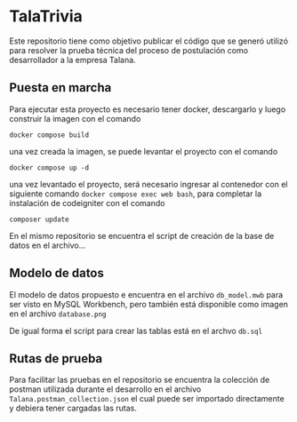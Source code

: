 # TalaTrivia

Este repositorio tiene como objetivo publicar el código que se generó utilizó para resolver la prueba técnica del proceso de postulación como desarrollador a la empresa Talana.

## Puesta en marcha
Para ejecutar esta proyecto es necesario tener docker, descargarlo y luego construir la imagen con el comando 

`docker compose build`

una vez creada la imagen, se puede levantar el proyecto con el comando

`docker compose up -d`

una vez levantado el proyecto, será necesario ingresar al contenedor con el siguiente comando `docker compose exec web bash`, para completar la instalación de codeigniter con el comando

`composer update`

En el mismo repositorio se encuentra el script de creación de la base de datos en el archivo...


## Modelo de datos
El modelo de datos propuesto e encuentra en el archivo `db_model.mwb` para ser visto en MySQL Workbench, pero también está disponible como imagen en el archivo `database.png`

De igual forma el script para crear las tablas está en el archvo `db.sql`

## Rutas de prueba
Para facilitar las pruebas en el repositorio se encuentra la colección de postman utilizada durante el desarrollo en el archivo `Talana.postman_collection.json` el cual puede ser importado directamente y debiera tener cargadas las rutas.